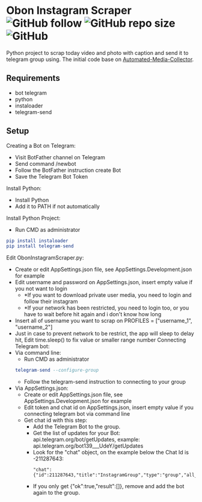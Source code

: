 # Obon Instagram Scraper ![GitHub follow](https://img.shields.io/github/followers/rezaffikri?label=Follow&style=social) ![GitHub repo size](https://img.shields.io/github/repo-size/rezaffikri/ObonInstagramScraper) ![GitHub](https://img.shields.io/github/license/rezaffikri/ObonInstagramScraper)

 Python project to scrap today video and photo with caption and send it to telegram group using.
 The initial code base on [Automated-Media-Collector](https://github.com/ficanovak/Automated-Media-Collector).
 
 ## Requirements
- bot telegram
- python
- instaloader
- telegram-send
 
 ##  Setup
Creating a Bot on Telegram:
- Visit BotFather channel on Telegram
- Send command /newbot
- Follow the BotFather instruction create Bot
- Save the Telegram Bot Token

Install Python:
- Install Python
- Add it to PATH if not automatically

Install Python Project:
- Run CMD as administrator
```elm
pip install instaloader
pip install telegram-send
```

Edit ObonInstagramScraper.py:
- Create or edit AppSettings.json file, see AppSettings.Development.json for example
- Edit username and password on AppSettings.json, insert empty value if you not want to login
    - *If you want to download private user media, you need to login and follow their instagram
    - *If your network has been restricted, you need to login too, or you have to wait before hit again and i don't know how long
- Insert all of username you want to scrap on PROFILES = ["username_1", "username_2"]
- Just in case to prevent network to be restrict, the app will sleep to delay hit, Edit time.sleep(<DelayValue>) to fix value or smaller range number
Connecting Telegram bot:
- Via command line:
    - Run CMD as administrator
    ```elm
    telegram-send --configure-group
    ```
    - Follow the telegram-send instruction to connecting to your group
- Via AppSettings.json:
    - Create or edit AppSettings.json file, see AppSettings.Development.json for example
    - Edit token and chat id on AppSettings.json, insert empty value if you connecting telegram bot via command line
    - Get chat id with this step:
        - Add the Telegram Bot to the group.
        - Get the list of updates for your Bot: api.telegram.org/bot<Telegram Bot Token>/getUpdates, example: api.telegram.org/bot139___UdeY/getUpdates
        - Look for the "chat" object, on the example below the Chat Id is -211287643:
            ```
           "chat":{"id":211287643,"title":"InstagramGroup","type":"group","all_members_are_administrators":true}
            ```
        - If you only get {"ok":true,"result":[]}, remove and add the bot again to the group.
